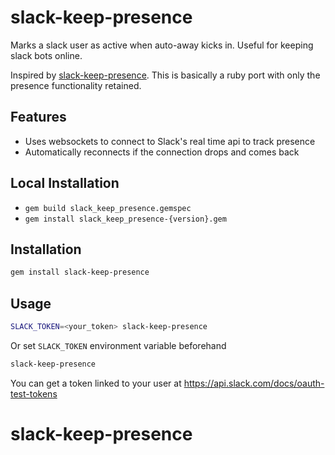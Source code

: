 # slack-keep-presence

Marks a slack user as active when auto-away kicks in. Useful for keeping slack bots online.

Inspired by [slack-keep-presence](https://github.com/eskerda/slack-keep-presence). This is basically a ruby port with only the presence functionality retained.

## Features

- Uses websockets to connect to Slack's real time api to track presence
- Automatically reconnects if the connection drops and comes back

## Local Installation

* `gem build slack_keep_presence.gemspec`
* `gem install slack_keep_presence-{version}.gem`

## Installation

```bash
gem install slack-keep-presence
```

## Usage

```bash
SLACK_TOKEN=<your_token> slack-keep-presence
```

Or set `SLACK_TOKEN` environment variable beforehand

```bash
slack-keep-presence
```

You can get a token linked to your user at https://api.slack.com/docs/oauth-test-tokens
# slack-keep-presence
